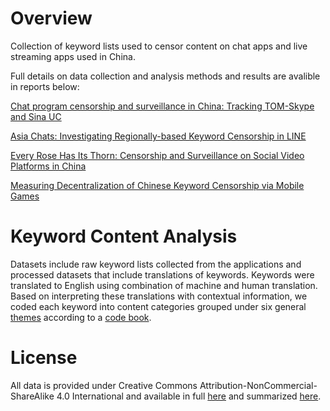 Overview
========

Collection of keyword lists used to censor content on chat apps and live streaming apps used in China.

Full details on data collection and analysis methods and results are avalible in reports below:

[Chat program censorship and surveillance in China: Tracking TOM-Skype and Sina UC](http://firstmonday.org/ojs/index.php/fm/article/view/4628/3727)

[Asia Chats: Investigating Regionally-based Keyword Censorship in LINE](https://citizenlab.org/2013/11/asia-chats-investigatingregionally-based-keyword-censorship-line/)

[Every Rose Has Its Thorn: Censorship and Surveillance on Social Video Platforms in China](https://www.usenix.org/conference/foci15/workshop-program/presentation/knockel)

[Measuring Decentralization of Chinese Keyword Censorship via Mobile Games](https://www.usenix.org/conference/foci17/workshop-program/presentation/knockel)

Keyword Content Analysis 
========
Datasets include raw keyword lists collected from the applications and processed datasets that include translations of keywords. 
Keywords were translated to English using combination of machine and human translation. Based on interpreting these translations with contextual information, we coded each keyword into content categories grouped under six general [themes](https://github.com/citizenlab/chat-censorship/blob/master/themes_keyword_censorship.csv) according to a [code book](https://github.com/citizenlab/chat-censorship/blob/master/categories_keyword_censorship.csv).

License
========

All data is provided under Creative Commons
Attribution-NonCommercial-ShareAlike 4.0 International and available in full
[here](https://creativecommons.org/licenses/by-nc-sa/4.0/legalcode) and summarized
[here](https://creativecommons.org/licenses/by-nc-sa/4.0/).


